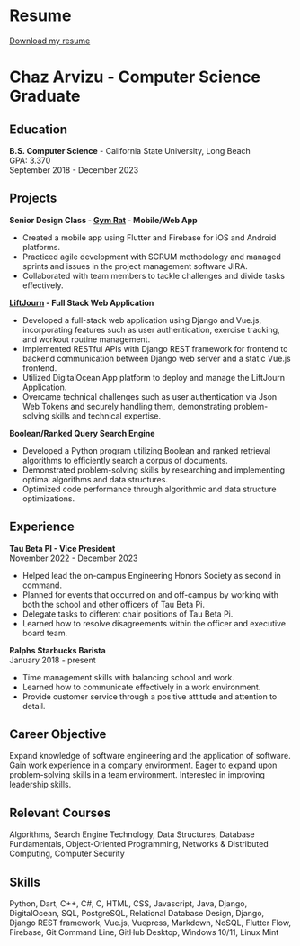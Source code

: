 # Resume

[Download my resume](/Chaz_Arvizu_Resume.pdf)

<h1>Chaz Arvizu - Computer Science Graduate</h1>

## Education
**B.S. Computer Science** - California State University, Long Beach  
GPA: 3.370  
September 2018 - December 2023  

## Projects
**Senior Design Class - [Gym Rat](./projects/gymrat.md) - Mobile/Web App**
- Created a mobile app using Flutter and Firebase for iOS and Android platforms.
- Practiced agile development with SCRUM methodology and managed sprints and issues in the project management software JIRA.
- Collaborated with team members to tackle challenges and divide tasks effectively.

**[LiftJourn](/projects/liftjourn.md) - Full Stack Web Application**
- Developed a full-stack web application using Django and Vue.js, incorporating features such as user authentication, exercise tracking, and workout routine management.
- Implemented RESTful APIs with Django REST framework for frontend to backend communication between Django web server and a static Vue.js frontend.
- Utilized DigitalOcean App platform to deploy and manage the LiftJourn Application.
- Overcame technical challenges such as user authentication via Json Web Tokens and securely handling them, demonstrating problem-solving skills and technical expertise.

**Boolean/Ranked Query Search Engine**
- Developed a Python program utilizing Boolean and ranked retrieval algorithms to efficiently search a corpus of documents.
- Demonstrated problem-solving skills by researching and implementing optimal algorithms and data structures.
- Optimized code performance through algorithmic and data structure optimizations.

## Experience
**Tau Beta PI - Vice President**  
November 2022 - December 2023  
- Helped lead the on-campus Engineering Honors Society as second in command.
- Planned for events that occurred on and off-campus by working with both the school and other officers of Tau Beta Pi.
- Delegate tasks to different chair positions of Tau Beta Pi.
- Learned how to resolve disagreements within the officer and executive board team.

**Ralphs Starbucks Barista**  
January 2018 - present  
- Time management skills with balancing school and work.
- Learned how to communicate effectively in a work environment.
- Provide customer service through a positive attitude and attention to detail.

## Career Objective
Expand knowledge of software engineering and the application of software. Gain work experience in a company environment. Eager to expand upon problem-solving skills in a team environment. Interested in improving leadership skills.

## Relevant Courses
Algorithms, Search Engine Technology, Data Structures, Database Fundamentals, Object-Oriented Programming, Networks & Distributed Computing, Computer Security

## Skills
Python, Dart, C++, C#, C, HTML, CSS, Javascript, Java, Django, DigitalOcean, SQL, PostgreSQL, Relational Database Design, Django, Django REST framework, Vue.js, Vuepress, Markdown, NoSQL, Flutter Flow, Firebase, Git Command Line, GitHub Desktop, Windows 10/11, Linux Mint

